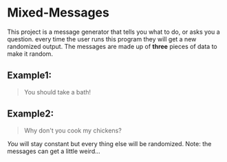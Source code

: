 # Mixed-Messages

This project is a message generator that tells you what to do, or asks you a question. every time the user runs this program they will get a new randomized output. The messages are made up of **three** pieces of data to make it random.

## Example1:
> You should take a bath!

## Example2:
> Why don't you cook my chickens?

*You* will stay constant but every thing else will be randomized.
Note: the messages can get a little weird...
